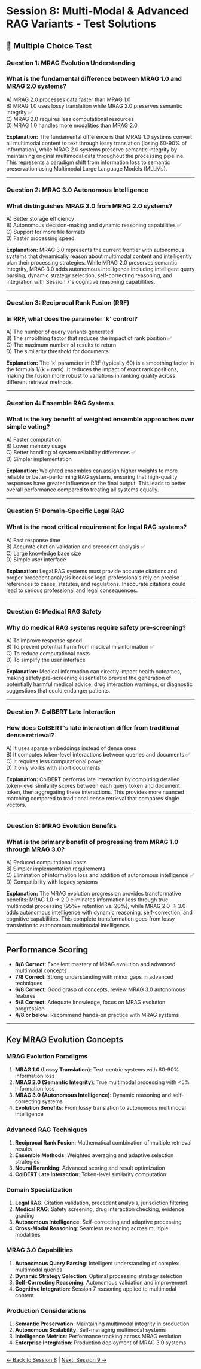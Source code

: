 # Session 8: Multi-Modal & Advanced RAG Variants - Test Solutions

## 📝 Multiple Choice Test

### Question 1: MRAG Evolution Understanding

### What is the fundamental difference between MRAG 1.0 and MRAG 2.0 systems?
A) MRAG 2.0 processes data faster than MRAG 1.0  
B) MRAG 1.0 uses lossy translation while MRAG 2.0 preserves semantic integrity ✅  
C) MRAG 2.0 requires less computational resources  
D) MRAG 1.0 handles more modalities than MRAG 2.0  

**Explanation:** The fundamental difference is that MRAG 1.0 systems convert all multimodal content to text through lossy translation (losing 60-90% of information), while MRAG 2.0 systems preserve semantic integrity by maintaining original multimodal data throughout the processing pipeline. This represents a paradigm shift from information loss to semantic preservation using Multimodal Large Language Models (MLLMs).

---

### Question 2: MRAG 3.0 Autonomous Intelligence

### What distinguishes MRAG 3.0 from MRAG 2.0 systems?
A) Better storage efficiency  
B) Autonomous decision-making and dynamic reasoning capabilities ✅  
C) Support for more file formats  
D) Faster processing speed  

**Explanation:** MRAG 3.0 represents the current frontier with autonomous systems that dynamically reason about multimodal content and intelligently plan their processing strategies. While MRAG 2.0 preserves semantic integrity, MRAG 3.0 adds autonomous intelligence including intelligent query parsing, dynamic strategy selection, self-correcting reasoning, and integration with Session 7's cognitive reasoning capabilities.

---

### Question 3: Reciprocal Rank Fusion (RRF)

### In RRF, what does the parameter 'k' control?
A) The number of query variants generated  
B) The smoothing factor that reduces the impact of rank position ✅  
C) The maximum number of results to return  
D) The similarity threshold for documents  

**Explanation:** The 'k' parameter in RRF (typically 60) is a smoothing factor in the formula 1/(k + rank). It reduces the impact of exact rank positions, making the fusion more robust to variations in ranking quality across different retrieval methods.

---

### Question 4: Ensemble RAG Systems

### What is the key benefit of weighted ensemble approaches over simple voting?
A) Faster computation  
B) Lower memory usage  
C) Better handling of system reliability differences ✅  
D) Simpler implementation  

**Explanation:** Weighted ensembles can assign higher weights to more reliable or better-performing RAG systems, ensuring that high-quality responses have greater influence on the final output. This leads to better overall performance compared to treating all systems equally.

---

### Question 5: Domain-Specific Legal RAG

### What is the most critical requirement for legal RAG systems?
A) Fast response time  
B) Accurate citation validation and precedent analysis ✅  
C) Large knowledge base size  
D) Simple user interface  

**Explanation:** Legal RAG systems must provide accurate citations and proper precedent analysis because legal professionals rely on precise references to cases, statutes, and regulations. Inaccurate citations could lead to serious professional and legal consequences.

---

### Question 6: Medical RAG Safety

### Why do medical RAG systems require safety pre-screening?
A) To improve response speed  
B) To prevent potential harm from medical misinformation ✅  
C) To reduce computational costs  
D) To simplify the user interface  

**Explanation:** Medical information can directly impact health outcomes, making safety pre-screening essential to prevent the generation of potentially harmful medical advice, drug interaction warnings, or diagnostic suggestions that could endanger patients.

---

### Question 7: ColBERT Late Interaction

### How does ColBERT's late interaction differ from traditional dense retrieval?
A) It uses sparse embeddings instead of dense ones  
B) It computes token-level interactions between queries and documents ✅  
C) It requires less computational power  
D) It only works with short documents  

**Explanation:** ColBERT performs late interaction by computing detailed token-level similarity scores between each query token and document token, then aggregating these interactions. This provides more nuanced matching compared to traditional dense retrieval that compares single vectors.

---

### Question 8: MRAG Evolution Benefits

### What is the primary benefit of progressing from MRAG 1.0 through MRAG 3.0?
A) Reduced computational costs  
B) Simpler implementation requirements  
C) Elimination of information loss and addition of autonomous intelligence ✅  
D) Compatibility with legacy systems  

**Explanation:** The MRAG evolution progression provides transformative benefits: MRAG 1.0 → 2.0 eliminates information loss through true multimodal processing (95%+ retention vs. 20%), while MRAG 2.0 → 3.0 adds autonomous intelligence with dynamic reasoning, self-correction, and cognitive capabilities. This complete transformation goes from lossy translation to autonomous multimodal intelligence.

---

## Performance Scoring

- **8/8 Correct**: Excellent mastery of MRAG evolution and advanced multimodal concepts
- **7/8 Correct**: Strong understanding with minor gaps in advanced techniques
- **6/8 Correct**: Good grasp of concepts, review MRAG 3.0 autonomous features
- **5/8 Correct**: Adequate knowledge, focus on MRAG evolution progression
- **4/8 or below**: Recommend hands-on practice with MRAG systems

---

## Key MRAG Evolution Concepts

### MRAG Evolution Paradigms

1. **MRAG 1.0 (Lossy Translation)**: Text-centric systems with 60-90% information loss
2. **MRAG 2.0 (Semantic Integrity)**: True multimodal processing with <5% information loss
3. **MRAG 3.0 (Autonomous Intelligence)**: Dynamic reasoning and self-correcting systems
4. **Evolution Benefits**: From lossy translation to autonomous multimodal intelligence

### Advanced RAG Techniques

1. **Reciprocal Rank Fusion**: Mathematical combination of multiple retrieval results
2. **Ensemble Methods**: Weighted averaging and adaptive selection strategies
3. **Neural Reranking**: Advanced scoring and result optimization
4. **ColBERT Late Interaction**: Token-level similarity computation

### Domain Specialization

1. **Legal RAG**: Citation validation, precedent analysis, jurisdiction filtering
2. **Medical RAG**: Safety screening, drug interaction checking, evidence grading
3. **Autonomous Intelligence**: Self-correcting and adaptive processing
4. **Cross-Modal Reasoning**: Seamless reasoning across multiple modalities

### MRAG 3.0 Capabilities

1. **Autonomous Query Parsing**: Intelligent understanding of complex multimodal queries
2. **Dynamic Strategy Selection**: Optimal processing strategy selection
3. **Self-Correcting Reasoning**: Autonomous validation and improvement
4. **Cognitive Integration**: Session 7 reasoning applied to multimodal content

### Production Considerations

1. **Semantic Preservation**: Maintaining multimodal integrity in production
2. **Autonomous Scalability**: Self-managing multimodal systems
3. **Intelligence Metrics**: Performance tracking across MRAG evolution
4. **Enterprise Integration**: Production deployment of MRAG 3.0 systems

---

[← Back to Session 8](Session8_MultiModal_Advanced_RAG.md) | [Next: Session 9 →](Session9_Production_RAG_Enterprise_Integration.md)